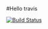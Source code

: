 #Hello travis

[![Build Status](https://travis-ci.org/BruceLampson/travis-ci.svg?branch=master)](https://travis-ci.org/BruceLampson/travis-ci)